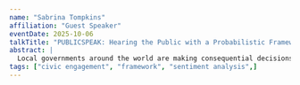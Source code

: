 ```yaml
---
name: "Sabrina Tompkins"
affiliation: "Guest Speaker"
eventDate: 2025-10-06
talkTitle: "PUBLICSPEAK: Hearing the Public with a Probabilistic Framework"
abstract: |
  Local governments around the world are making consequential decisions on behalf of their constituents, and these constituents are responding with requests, advice, and assessments of their officials at public meetings. So many small meetings cannot be covered by traditional newsrooms at scale. We propose PublicSpeak, a probabilistic framework which can utilize meeting structure, domain knowledge, and linguistic information to discover public remarks in local government meetings. We then use our approach to inspect the issues raised by constituents in 7 cities across the United States. We evaluate our approach on a novel dataset of local government meetings and find that PublicSpeak improves over state-of-the-art by 10% on average, and by up to 40%.
tags: ["civic engagement", "framework", "sentiment analysis",]
---
```

